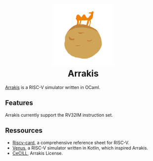 <div align="center">
<h1>
    <br>
    <img src="./imgs/logo.png" width="200" />
    </br>
    Arrakis
</h1>
</div>

[Arrakis](https://en.wikipedia.org/wiki/Arrakis) is a RISC-V simulator written
in OCaml.

## Features

Arrakis currently support the RV32IM instruction set.

## Ressources
* [Riscv-card](https://github.com/jameslzhu/riscv-card), a comprehensive
  reference sheet for RISC-V.
* [Venus](https://github.com/kvakil/venus), a RISC-V simulator written in
  Kotlin, which inspired Arrakis.
* [CeCILL](http://www.cecill.info/index.en.html), Arrakis License.

